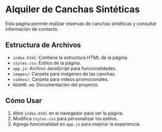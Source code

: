 # Alquiler de Canchas Sintéticas

Esta página permite realizar reservas de canchas sintéticas y consultar información de contacto.

## Estructura de Archivos

- `index.html`: Contiene la estructura HTML de la página.
- `styles.css`: Estilos de la página.
- `app.js`: Archivo JavaScript para funcionalidades.
- `images/`: Carpeta para imágenes de las canchas.
- `videos/`: Carpeta para videos promocionales.
- `README.md`: Documentación del proyecto.

## Cómo Usar

1. Abre `index.html` en el navegador para ver la página.
2. Modifica `styles.css` para personalizar los estilos.
3. Agrega funcionalidad en `app.js` para mejorar la experiencia.

